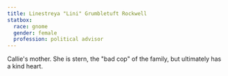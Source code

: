 ```yaml
---
title: Linestreya "Lini" Grumbletuft Rockwell
statbox:
  race: gnome
  gender: female
  profession: political advisor
---
```


Callie's mother. She is stern, the "bad cop" of the family, but ultimately has a kind heart.
